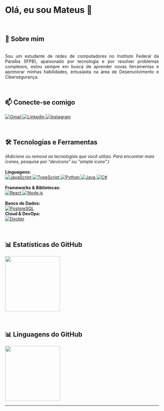# Olá, eu sou Mateus 👋

<br>

## 🚀 Sobre mim

<p align="justify">
    <br>
    Sou um estudante de redes de computadores no Instituto Federal da Paraíba (IFPB), apaixonado por tecnologia e por resolver problemas complexos, estou sempre em busca de aprender novas ferramentas e aprimorar minhas habilidades, entusiasta na área de Desenvolvimento e Cibersegurança. 
</p>

<br>

## 📫 Conecte-se comigo

<p align="left">
    <a href="mailto:[seu-email]" target="_blank">
        <img src="https://img.shields.io/badge/Gmail-D14836?style=for-the-badge&logo=gmail&logoColor=white" alt="Gmail">
    </a>
    <a href="https://linkedin.com/in/mateus-santos-73710a164" target="_blank">
        <img src="https://img.shields.io/badge/LinkedIn-0077B5?style=for-the-badge&logo=linkedin&logoColor=white" alt="LinkedIn">
    </a>
    <a href="https://www.instagram.com/mateoh_sld/" target="_blank">
        <img src="https://img.shields.io/badge/Instagram-E4405F?style=for-the-badge&logo=instagram&logoColor=white" alt="Instagram">
    </a>
    </p>

<br>

## 🛠️ Tecnologias e Ferramentas

<p align="left">
    <em>(Adicione ou remova as tecnologias que você utiliza. Para encontrar mais ícones, pesquise por "devicons" ou "simple icons".)</em>
    <br><br>
    <b>Linguagens:</b>
    <br>
    <a href="#">
        <img src="https://img.shields.io/badge/JavaScript-F7DF1E?style=for-the-badge&logo=javascript&logoColor=black" alt="JavaScript">
    </a>
    <a href="#">
        <img src="https://img.shields.io/badge/TypeScript-3178C6?style=for-the-badge&logo=typescript&logoColor=white" alt="TypeScript">
    </a>
    <a href="#">
        <img src="https://img.shields.io/badge/Python-3776AB?style=for-the-badge&logo=python&logoColor=white" alt="Python">
    </a>
    <a href="#">
        <img src="https://img.shields.io/badge/Java-ED8B00?style=for-the-badge&logo=openjdk&logoColor=white" alt="Java">
    </a>
    <a href="#">
        <img src="https://img.shields.io/badge/C%23-239120?style=for-the-badge&logo=c-sharp&logoColor=white" alt="C#">
    </a>
    <br><br>
    <b>Frameworks & Bibliotecas:</b>
    <br>
    <a href="#">
        <img src="https://img.shields.io/badge/React-20232A?style=for-the-badge&logo=react&logoColor=61DAFB" alt="React">
    </a>
    <a href="#">
        <img src="https://img.shields.io/badge/Node.js-339933?style=for-the-badge&logo=nodedotjs&logoColor=white" alt="Node.js">
    </a>
    </a>
    <br><br>
    <b>Banco de Dados:</b>
    <br>
    <a href="#">
        <img src="https://img.shields.io/badge/PostgreSQL-316192?style=for-the-badge&logo=postgresql&logoColor=white" alt="PostgreSQL">
    </a>
    <br>
    <b>Cloud & DevOps:</b>
    <br>
    <a href="#">
        <img src="https://img.shields.io/badge/Docker-2496ED?style=for-the-badge&logo=docker&logoColor=white" alt="Docker">
    </a>
</p>

<br>

## 📊 Estatísticas do GitHub

<p align="left">
  <a href="https://github.com/[seu-usuário-github]">
    <img height="180em" src="https://github-readme-stats.vercel.app/api?username=MateusEDSS&show_icons=true&theme=dracula&include_all_commits=true&count_private=true"/>
  </a>
</p><br>

## 📊 Linguagens do GitHub

<p align="left">
   <img height="180em" src="https://github-readme-stats.vercel.app/api/top-langs/?username=MateusEDSS&layout=compact&langs_count=7&theme=dracula"/>
<br>

---
